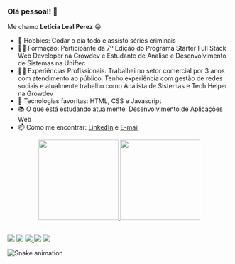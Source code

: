### Olá pessoal! 🤖
<p>Me chamo <strong>Letícia Leal Perez</strong> 😁</p>


- 🔭 Hobbies: Codar o dia todo e assisto séries criminais
- 👨‍🎓 Formação: Participante da 7º Edição do Programa Starter Full Stack Web Developer na Growdev e Estudante de Analise e Desenvolvimento de Sistemas na Uniftec
- 👨‍💻 Experiências Profissionais: Trabalhei no setor comercial por 3 anos com atendimento ao público. Tenho experiência com gestão de redes sociais e atualmente trabalho como Analista de Sistemas e Tech Helper na Growdev
- 🤔 Tecnologias favoritas: HTML, CSS e Javascript
- 📚 O que está estudando atualmente: Desenvolvimento de Aplicações Web
- 📫 Como me encontrar: <a href="https://www.linkedin.com/in/leticialealp/">LinkedIn</a> e <a href="mailto:leticialealp@hotmail.com" target="_blank"> E-mail </a>

<div align="center">
  <a href="https://github.com/leticialealperez">
  <img height="180em" src="https://github-readme-stats.vercel.app/api?username=leticialealperez&show_icons=true&theme=midnight-purple&include_all_commits=true&count_private=true"/>
  <img height="180em" src="https://github-readme-stats.vercel.app/api/top-langs/?username=leticialealperez&layout=compact&langs_count=7&theme=midnight-purple"/>
</div>
  
##
  
<div> 
  <a href="" target="_blank"><img src="https://img.shields.io/badge/WhatsApp-25D366?style=for-the-badge&logo=whatsapp&logoColor=white" target="_blank"></a>
  <a href="https://www.instagram.com/ricardo.montoya_" target="_blank"><img src="https://img.shields.io/badge/-Instagram-%23E4405F?style=for-the-badge&logo=instagram&logoColor=white" target="_blank"></a>
 	<a href="https://www.twitch.tv/montoyagod" target="_blank"><img src="https://img.shields.io/badge/Twitch-9146FF?style=for-the-badge&logo=twitch&logoColor=white" target="_blank">   </a> 
  <a href = "mailto:ricardomontoya2002@hotmail.com"><img src="https://img.shields.io/badge/-outlook-%23333?style=for-the-badge&logo=microsoft&logoColor=white" target="_blank"></a>
  <a href="https://www.linkedin.com/in/ricardo-montoya-3653a3174" target="_blank"><img src="https://img.shields.io/badge/-LinkedIn-%230077B5?style=for-the-badge&logo=linkedin&logoColor=white" target="_blank"></a>
  
  ![Snake animation](https://github.com/leticialealperez/leticialealperez/blob/output/github-contribution-grid-snake.svg)
</div>
  
  

